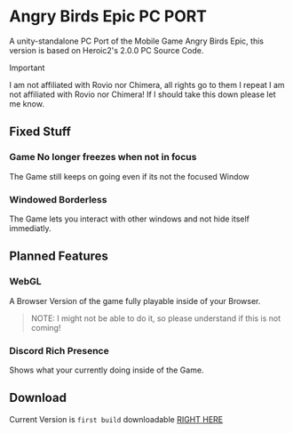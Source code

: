 # Angry Birds Epic PC PORT
A unity-standalone PC Port of the Mobile Game Angry Birds Epic, this version is based on Heroic2's 2.0.0 PC Source Code.

> [!IMPORTANT]  
> I am not affiliated with Rovio nor Chimera, all rights go to them I repeat I am not affiliated with Rovio nor Chimera!
> If I should take this down please let me know.


## Fixed Stuff
### Game No longer freezes when not in focus
The Game still keeps on going even if its not the focused Window
### Windowed Borderless
The Game lets you interact with other windows and not hide itself immediatly.

## Planned Features
### WebGL 
A Browser Version of the game fully playable inside of your Browser.
> NOTE: I might not be able to do it, so please understand if this is not coming!
### Discord Rich Presence
Shows what your currently doing inside of the Game.

## Download
Current Version is `first build` downloadable [RIGHT HERE](https://github.com/ArianLust/AB-EPIC-PC/releases/latest)
